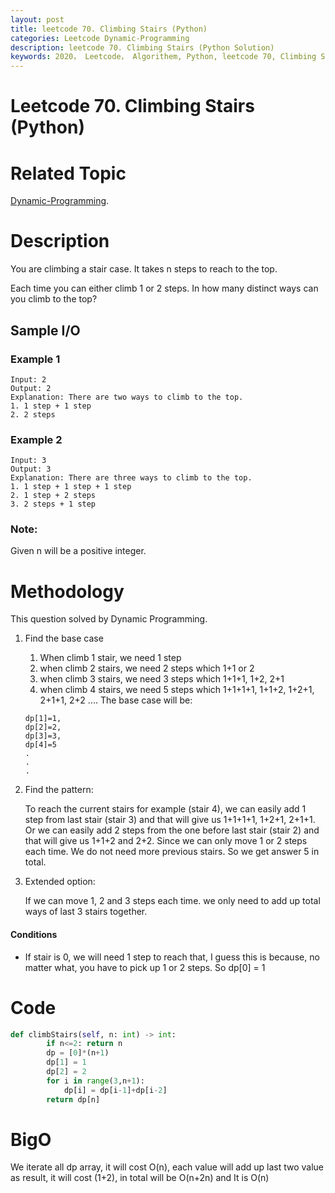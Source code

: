 ```yaml
---
layout: post
title: leetcode 70. Climbing Stairs (Python)
categories: Leetcode Dynamic-Programming
description: leetcode 70. Climbing Stairs (Python Solution)
keywords: 2020， Leetcode， Algorithem, Python, leetcode 70, Climbing Stairs, zhenyu
---
```


# Leetcode 70. Climbing Stairs (Python)

# Related Topic
<a href="/categories/#Dynamic-Programming" target="_blank"> Dynamic-Programming</a>.

# Description
You are climbing a stair case. It takes n steps to reach to the top.

Each time you can either climb 1 or 2 steps. In how many distinct ways can you climb to the top?

## Sample I/O
### Example 1
```
Input: 2
Output: 2
Explanation: There are two ways to climb to the top.
1. 1 step + 1 step
2. 2 steps
```

### Example 2
```
Input: 3
Output: 3
Explanation: There are three ways to climb to the top.
1. 1 step + 1 step + 1 step
2. 1 step + 2 steps
3. 2 steps + 1 step
```

### Note:
Given n will be a positive integer.

# Methodology
This question solved by Dynamic Programming.
1. Find the base case
   1. When climb 1 stair, we need 1 step
   2. when climb 2 stairs, we need 2 steps which 1+1 or 2
   3. when climb 3 stairs, we need 3 steps which 1+1+1, 1+2, 2+1
   4. when climb 4 stairs, we need 5 steps which 1+1+1+1, 1+1+2, 1+2+1, 2+1+1, 2+2
   ....
   The base case will be:
   ```
   dp[1]=1,
   dp[2]=2,
   dp[3]=3,
   dp[4]=5
   .
   .
   .
   ```
2. Find the pattern: 

   To reach the current stairs for example (stair 4), we can easily add 1 step from last stair (stair 3) and that will give us 1+1+1+1, 1+2+1, 2+1+1. Or we can easily add 2 steps from the one before last stair (stair 2) and that will give us 1+1+2 and 2+2. Since we can only move 1 or 2 steps each time. We do not need more previous stairs. So we get answer 5 in total.

3. Extended option:

   If we can move 1, 2 and 3 steps each time. we only need to add up total ways of last 3 stairs together.

#### Conditions
* If stair is 0, we will need 1 step to reach that, I guess this is because, no matter what, you have to pick up 1 or 2 steps. So dp[0] = 1

# Code
```python
def climbStairs(self, n: int) -> int:
        if n<=2: return n
        dp = [0]*(n+1)
        dp[1] = 1
        dp[2] = 2
        for i in range(3,n+1):
            dp[i] = dp[i-1]+dp[i-2]
        return dp[n]
```

# BigO
We iterate all dp array, it will cost O(n), each value will add up last two value as result, it will cost (1+2), in total will be O(n+2n) and It is O(n)




